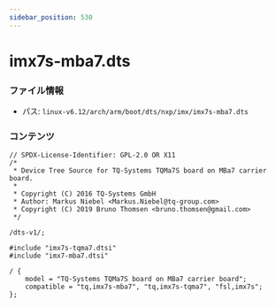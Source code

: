 ```yaml
---
sidebar_position: 530
---
```

# imx7s-mba7.dts

### ファイル情報

- パス: `linux-v6.12/arch/arm/boot/dts/nxp/imx/imx7s-mba7.dts`

### コンテンツ

```dts
// SPDX-License-Identifier: GPL-2.0 OR X11
/*
 * Device Tree Source for TQ-Systems TQMa7S board on MBa7 carrier board.
 *
 * Copyright (C) 2016 TQ-Systems GmbH
 * Author: Markus Niebel <Markus.Niebel@tq-group.com>
 * Copyright (C) 2019 Bruno Thomsen <bruno.thomsen@gmail.com>
 */

/dts-v1/;

#include "imx7s-tqma7.dtsi"
#include "imx7-mba7.dtsi"

/ {
	model = "TQ-Systems TQMa7S board on MBa7 carrier board";
	compatible = "tq,imx7s-mba7", "tq,imx7s-tqma7", "fsl,imx7s";
};

```
